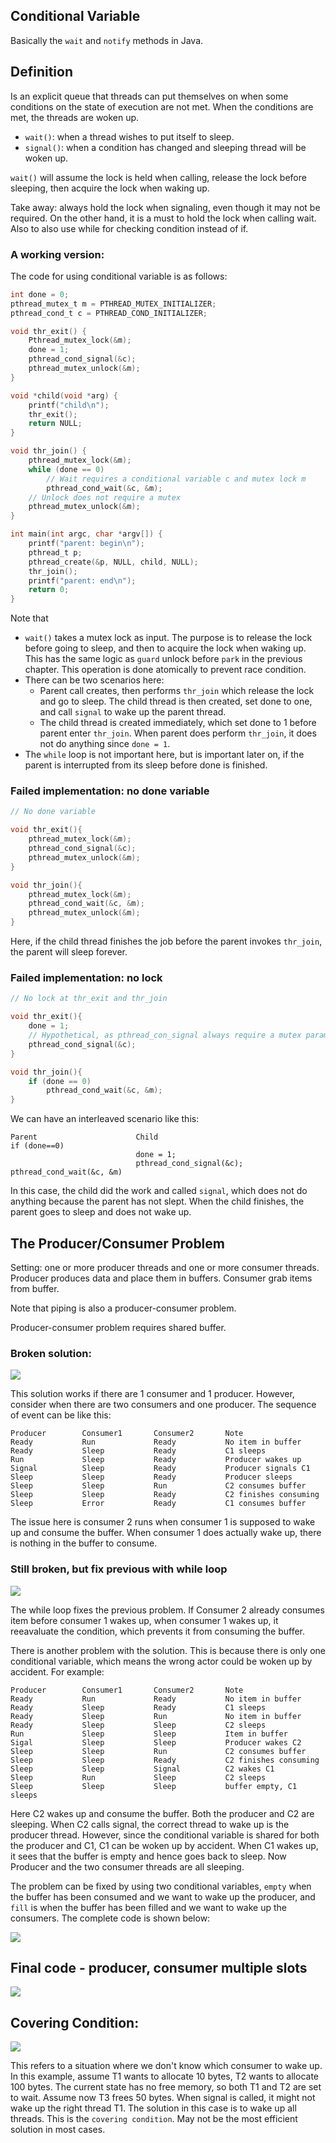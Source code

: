 ## Conditional Variable

Basically the `wait` and `notify` methods in Java. 

## Definition

Is an explicit queue that threads can put themselves on when some conditions on the state of execution are not met. When the conditions are met, the threads are woken up. 

- `wait()`: when a thread wishes to put itself to sleep.
- `signal()`: when a condition has changed and sleeping thread will be woken up.

`wait()` will assume the lock is held when calling, release the lock before sleeping, then acquire the lock when waking up. 

Take away: always hold the lock when signaling, even though it may not be required. On the other hand, it is a must to hold the lock when calling wait. Also to also use while for checking condition instead of if. 

### A working version:

The code for using conditional variable is as follows:

```C
int done = 0;
pthread_mutex_t m = PTHREAD_MUTEX_INITIALIZER;
pthread_cond_t c = PTHREAD_COND_INITIALIZER;

void thr_exit() {
    Pthread_mutex_lock(&m);
    done = 1;
    pthread_cond_signal(&c);
    pthread_mutex_unlock(&m);
}

void *child(void *arg) {
    printf("child\n");
    thr_exit();
    return NULL;
}

void thr_join() {
    pthread_mutex_lock(&m);
    while (done == 0)
        // Wait requires a conditional variable c and mutex lock m 
        pthread_cond_wait(&c, &m);
    // Unlock does not require a mutex
    pthread_mutex_unlock(&m);
}

int main(int argc, char *argv[]) {
    printf("parent: begin\n");
    pthread_t p;
    pthread_create(&p, NULL, child, NULL);
    thr_join();
    printf("parent: end\n");
    return 0;
}
```

Note that

- `wait()` takes a mutex lock as input. The purpose is to release the lock before going to sleep, and then to acquire the lock when waking up. This has the same logic as `guard` unlock before `park` in the previous chapter. This operation is done atomically to prevent race condition.
- There can be two scenarios here:
    - Parent call creates, then performs `thr_join` which release the lock and go to sleep. The child thread is then created, set done to one, and call `signal` to wake up the parent thread. 
    - The child thread is created immediately, which set done to 1 before parent enter `thr_join`. When parent does perform `thr_join`, it does not do anything since `done = 1`.
- The `while` loop is not important here, but is important later on, if the parent is interrupted from its sleep before done is finished. 

### Failed implementation: no done variable 

```C 
// No done variable 

void thr_exit(){
    pthread_mutex_lock(&m);
    pthread_cond_signal(&c);
    pthread_mutex_unlock(&m);
}

void thr_join(){
    pthread_mutex_lock(&m);
    pthread_cond_wait(&c, &m);
    pthread_mutex_unlock(&m);
}
```

Here, if the child thread finishes the job before the parent invokes `thr_join`, the parent will sleep forever. 

### Failed implementation: no lock

```C 
// No lock at thr_exit and thr_join

void thr_exit(){
    done = 1;
    // Hypothetical, as pthread_con_signal always require a mutex param
    pthread_cond_signal(&c);
}

void thr_join(){
    if (done == 0)
        pthread_cond_wait(&c, &m);
}
```

We can have an interleaved scenario like this:

```
Parent                      Child
if (done==0)
                            done = 1;
                            pthread_cond_signal(&c);
pthread_cond_wait(&c, &m)
```

In this case, the child did the work and called `signal`, which does not do anything because the parent has not slept. When the child finishes, the parent goes to sleep and does not wake up. 

## The Producer/Consumer Problem 

Setting: one or more producer threads and one or more consumer threads. Producer produces data and place them in buffers. Consumer grab items from buffer. 

Note that piping is also a producer-consumer problem. 

Producer-consumer problem requires shared buffer. 

### Broken solution:

![](pic/Figure30.8.png)

This solution works if there are 1 consumer and 1 producer. However, 
consider when there are two consumers and one producer. The sequence of event can be like this:

```
Producer        Consumer1       Consumer2       Note
Ready           Run             Ready           No item in buffer
Ready           Sleep           Ready           C1 sleeps
Run             Sleep           Ready           Producer wakes up 
Signal          Sleep           Ready           Producer signals C1
Sleep           Sleep           Ready           Producer sleeps
Sleep           Sleep           Run             C2 consumes buffer
Sleep           Sleep           Ready           C2 finishes consuming 
Sleep           Error           Ready           C1 consumes buffer
```
The issue here is consumer 2 runs when consumer 1 is supposed to wake up and consume the buffer. When consumer 1 does actually wake up, there is nothing in the buffer to consume. 


### Still broken, but fix previous with while loop

![](pic/Figure30.10.png)

The while loop fixes the previous problem. If Consumer 2 already consumes item before consumer 1 wakes up, when consumer 1 wakes up, it reeavaluate the condition, which prevents it from consuming the buffer. 

There is another problem with the solution. This is because there is only one conditional variable, which means the wrong actor could be woken up by accident. For example: 

```
Producer        Consumer1       Consumer2       Note
Ready           Run             Ready           No item in buffer
Ready           Sleep           Ready           C1 sleeps
Ready           Sleep           Run             No item in buffer
Ready           Sleep           Sleep           C2 sleeps
Run             Sleep           Sleep           Item in buffer
Sigal           Sleep           Sleep           Producer wakes C2
Sleep           Sleep           Run             C2 consumes buffer
Sleep           Sleep           Ready           C2 finishes consuming 
Sleep           Sleep           Signal          C2 wakes C1
Sleep           Run             Sleep           C2 sleeps
Sleep           Sleep           Sleep           buffer empty, C1 sleeps
```

Here C2 wakes up and consume the buffer. Both the producer and C2 are sleeping. When C2 calls signal, the correct thread to wake up is the producer thread. However, since the conditional variable is shared for both the producer and C1, C1 can be woken up by accident. When C1 wakes up, it sees that the buffer is empty and hence goes back to sleep. Now Producer and the two consumer threads are all sleeping. 

The problem can be fixed by using two conditional variables, `empty` when the buffer has been consumed and we want to wake up the producer, and `fill` is when the buffer has been filled and we want to wake up the consumers. The complete code is shown below: 

![](pic/Figure30.12.png)

## Final code - producer, consumer multiple slots 

![](pic/Figure30.14.png)

## Covering Condition:

![](pic/Figure30.15.png)

This refers to a situation where we don't know which consumer to wake up. In this example, assume T1 wants to allocate 10 bytes, T2 wants to allocate 100 bytes. The current state has no free memory, so both T1 and T2 are set to wait. Assume now T3 frees 50 bytes. When signal is called, it might not wake up the right thread T1. The solution in this case is to wake up all threads. This is the `covering condition`. May not be the most efficient solution in most cases. 